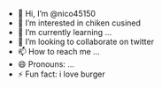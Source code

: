 - 👋 Hi, I’m @nico45150
- 👀 I’m interested in chiken cusined
- 🌱 I’m currently learning ...
- 💞️ I’m looking to collaborate on twitter
- 📫 How to reach me ...
- 😄 Pronouns: ...
- ⚡ Fun fact: i love burger

<!---
nico45150/nico45150 is a ✨ special ✨ repository because its `README.md` (this file) appears on your GitHub profile.
You can click the Preview link to take a look at your changes.
--->
